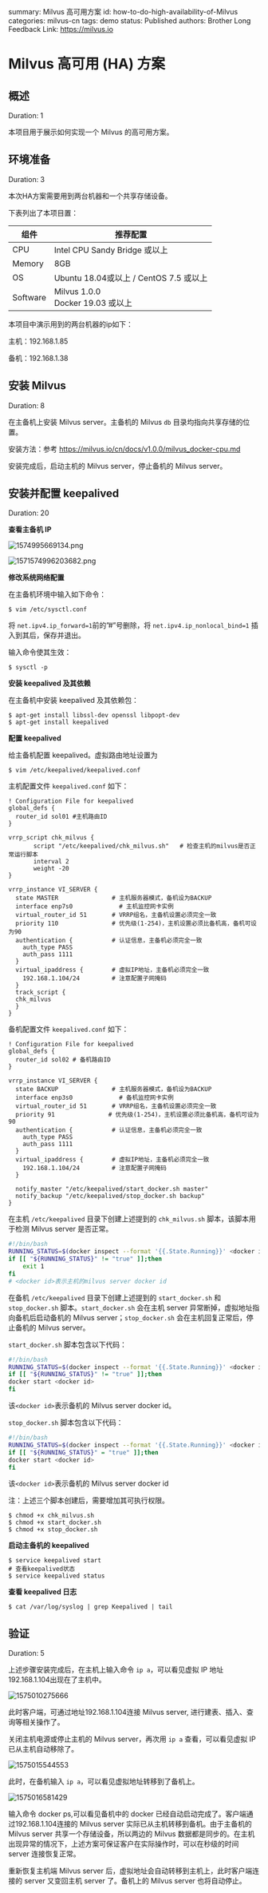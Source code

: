summary: Milvus 高可用方案
id: how-to-do-high-availability-of-Milvus
categories: milvus-cn
tags: demo
status: Published
authors: Brother Long
Feedback Link: https://milvus.io



# Milvus 高可用 (HA) 方案

## 概述

Duration: 1

本项目用于展示如何实现一个 Milvus 的高可用方案。

## 环境准备

Duration: 3

本次HA方案需要用到两台机器和一个共享存储设备。

下表列出了本项目置：

| 组件     | 推荐配置                               |
| -------- | -------------------------------------- |
| CPU      | Intel CPU Sandy Bridge 或以上          |
| Memory   | 8GB                                    |
| OS       | Ubuntu 18.04或以上 / CentOS 7.5 或以上 |
| Software | Milvus 1.0.0<br />Docker 19.03 或以上  |

本项目中演示用到的两台机器的ip如下：

主机：192.168.1.85

备机：192.168.1.38



## 安装 Milvus

Duration: 8

在主备机上安装 Milvus server。主备机的 Milvus `db` 目录均指向共享存储的位置。

安装方法：参考 https://milvus.io/cn/docs/v1.0.0/milvus_docker-cpu.md

安装完成后，启动主机的 Milvus server，停止备机的 Milvus server。

## 安装并配置 keepalived

Duration: 20

**查看主备机 IP**

![1574995669134.png](pic/1574995669134.png)

![1571574996203682.png](pic/1574996203682.png)

**修改系统网络配置**

在主备机环境中输入如下命令：

```shell
$ vim /etc/sysctl.conf
```

将 `net.ipv4.ip_forward=1`前的”#”号删除，将 `net.ipv4.ip_nonlocal_bind=1` 插入到其后，保存并退出。

输入命令使其生效：

```shell
$ sysctl -p
```

**安装 keepalived 及其依赖**

在主备机中安装 keepalived 及其依赖包：

```shell
$ apt-get install libssl-dev openssl libpopt-dev
$ apt-get install keepalived
```

**配置 keepalived**

给主备机配置 keepalived。虚拟路由地址设置为

```shell
$ vim /etc/keepalived/keepalived.conf
```

主机配置文件 `keepalived.conf` 如下：

```
! Configuration File for keepalived
global_defs {
  router_id sol01 #主机路由ID
}

vrrp_script chk_milvus {
       script "/etc/keepalived/chk_milvus.sh"   # 检查主机的milvus是否正常运行脚本
       interval 2
       weight -20
}

vrrp_instance VI_SERVER {
  state MASTER               # 主机服务器模式，备机设为BACKUP
  interface enp7s0             # 主机监控网卡实例
  virtual_router_id 51       # VRRP组名，主备机设置必须完全一致
  priority 110               # 优先级(1-254)，主机设置必须比备机高，备机可设为90
  authentication {           # 认证信息，主备机必须完全一致
    auth_type PASS
    auth_pass 1111
  }
  virtual_ipaddress {        # 虚拟IP地址，主备机必须完全一致
    192.168.1.104/24         # 注意配置子网掩码
  }
  track_script {
  chk_milvus
  }
}
```

备机配置文件 `keepalived.conf` 如下：

```
! Configuration File for keepalived
global_defs {
  router_id sol02 # 备机路由ID
}

vrrp_instance VI_SERVER {
  state BACKUP               # 主机服务器模式，备机设为BACKUP
  interface enp3s0             # 备机监控网卡实例
  virtual_router_id 51       # VRRP组名，主备机设置必须完全一致
  priority 91               # 优先级(1-254)，主机设置必须比备机高，备机可设为90
  authentication {           # 认证信息，主备机必须完全一致
    auth_type PASS
    auth_pass 1111
  }
  virtual_ipaddress {        # 虚拟IP地址，主备机必须完全一致
    192.168.1.104/24         # 注意配置子网掩码
  }

  notify_master "/etc/keepalived/start_docker.sh master"
  notify_backup "/etc/keepalived/stop_docker.sh backup"
}
```

在主机 `/etc/keepalived` 目录下创建上述提到的 `chk_milvus.sh` 脚本，该脚本用于检测 Milvus server 是否正常。

```bash
#!/bin/bash
RUNNING_STATUS=$(docker inspect --format '{{.State.Running}}' <docker id>)
if [[ "${RUNNING_STATUS}" != "true" ]];then
    exit 1
fi
# <docker id>表示主机的milvus server docker id
```

在备机 `/etc/keepalived` 目录下创建上述提到的 `start_docker.sh` 和 `stop_docker.sh` 脚本。`start_docker.sh` 会在主机 server 异常断掉，虚拟地址指向备机后启动备机的 Milvus server；`stop_docker.sh` 会在主机回复正常后，停止备机的 Milvus server。

`start_docker.sh` 脚本包含以下代码：

```bash
#!/bin/bash
RUNNING_STATUS=$(docker inspect --format '{{.State.Running}}' <docker id>)
if [[ "${RUNNING_STATUS}" != "true" ]];then
docker start <docker id>
fi
```

该`<docker id>`表示备机的 Milvus server docker id。

`stop_docker.sh` 脚本包含以下代码：

```bash
#!/bin/bash
RUNNING_STATUS=$(docker inspect --format '{{.State.Running}}' <docker id>)
if [[ "${RUNNING_STATUS}" = "true" ]];then
docker start <docker id>
fi
```

该`<docker id>`表示备机的 Milvus server docker id

注：上述三个脚本创建后，需要增加其可执行权限。

```shell
$ chmod +x chk_milvus.sh
$ chmod +x start_docker.sh
$ chmod +x stop_docker.sh
```

**启动主备机的 keepalived**

```shell
$ service keepalived start
# 查看keepalived状态
$ service keepalived status
```

**查看 keepalived 日志**

```shell
$ cat /var/log/syslog | grep Keepalived | tail
```

## 验证

Duration: 5

上述步骤安装完成后，在主机上输入命令 `ip a`，可以看见虚拟 IP 地址192.168.1.104出现在了主机中。

![1575010275666](pic/1575010275666.png)

此时客户端，可通过地址192.168.1.104连接 Milvus server, 进行建表、插入、查询等相关操作了。

关闭主机电源或停止主机的 Milvus server，再次用 `ip a` 查看，可以看见虚拟 IP 已从主机自动移除了。

![1575015544553](pic/1575015544553.png)

此时，在备机输入 `ip a`，可以看见虚拟地址转移到了备机上。

![1575016581429](pic/1575016581429.png)

输入命令 docker ps,可以看见备机中的 docker 已经自动启动完成了。客户端通过192.168.1.104连接的 Milvus server 实际已从主机转移到备机。由于主备机的 Milvus server 共享一个存储设备，所以两边的 Milvus 数据都是同步的。在主机出现异常的情况下，上述方案可保证客户在实际操作时，可以在秒级的时间 server 连接恢复正常。

重新恢复主机端 Milvus server 后，虚拟地址会自动转移到主机上，此时客户端连接的 server 又变回主机 server 了。备机上的 Milvus server 也将自动停止。
